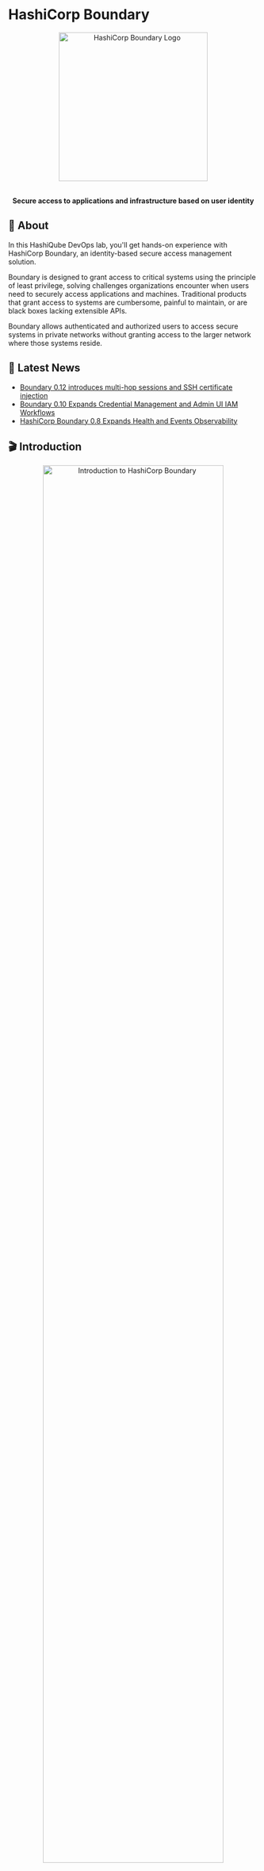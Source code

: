 # HashiCorp Boundary

<div align="center">
  <img src="images/boundary-logo.png" alt="HashiCorp Boundary Logo" width="300px">
  <br><br>
  <p><strong>Secure access to applications and infrastructure based on user identity</strong></p>
</div>

## 🚀 About

In this HashiQube DevOps lab, you'll get hands-on experience with HashiCorp Boundary, an identity-based secure access management solution.

Boundary is designed to grant access to critical systems using the principle of least privilege, solving challenges organizations encounter when users need to securely access applications and machines. Traditional products that grant access to systems are cumbersome, painful to maintain, or are black boxes lacking extensible APIs.

Boundary allows authenticated and authorized users to access secure systems in private networks without granting access to the larger network where those systems reside.

## 📰 Latest News

- [Boundary 0.12 introduces multi-hop sessions and SSH certificate injection](https://www.hashicorp.com/blog/boundary-0-12-introduces-multi-hop-sessions-and-ssh-certificate-injection)
- [Boundary 0.10 Expands Credential Management and Admin UI IAM Workflows](https://www.hashicorp.com/blog/boundary-0-10-expands-credential-management-and-admin-ui-iam-workflows)
- [HashiCorp Boundary 0.8 Expands Health and Events Observability](https://www.hashicorp.com/blog/hashicorp-boundary-0-8-expands-health-and-events-observability)

## 🎬 Introduction

<div align="center">
  <a href="https://www.youtube.com/watch?v=tUMe7EsXYBQ">
    <img src="images/maxresdefault.jpeg" alt="Introduction to HashiCorp Boundary" width="85%">
  </a>
  <p><em>Click the image to watch an introduction to HashiCorp Boundary by Armon Dadgar, HashiCorp Co-Founder and CTO</em></p>
</div>

## 🔍 How It Works

<div align="center">
  <img src="images/boundary-how-it-works.png" alt="Hashicorp Boundary Architecture" width="85%">
  <p><em>Boundary architecture and workflow</em></p>
</div>

## 🖥️ User Interface

<div align="center">
  <img src="images/boundary-login-page.png" alt="Hashicorp Boundary Login Page" width="85%">
  <p><em>Boundary login page</em></p>
</div>

<div align="center">
  <img src="images/boundary-logged-in-page.png" alt="Hashicorp Boundary Dashboard" width="85%">
  <p><em>Boundary dashboard after login</em></p>
</div>

## 📋 Provision

<!-- tabs:start -->

### **Github Codespace**

[![Open in GitHub Codespaces](https://github.com/codespaces/badge.svg)](https://codespaces.new/star3am/hashiqube?quickstart=1)

```bash
bash boundary/boundary.sh
```

### **Vagrant**

```bash
vagrant up --provision-with basetools,docsify,boundary
```

### **Docker Compose**

```bash
docker compose exec hashiqube /bin/bash
bash hashiqube/basetools.sh
bash docsify/docsify.sh
bash boundary/boundary.sh
```

<!-- tabs:end -->

## 🔑 Access Information

After provisioning, you can access Boundary at:

- **URL**: <http://localhost:9200>
- **Username**: admin
- **Password**: password

## 🛠️ Key Features

- **Identity-based access control** for users, services, and systems
- **Dynamic host catalogs** that automatically discover and register available targets
- **Just-in-time credential injection** for sessions
- **Multi-hop sessions** for secure access to remote networks
- **Fine-grained authorization** with role-based access control
- **Observability** through health checks and events monitoring
- **API-driven architecture** for automation and integration

## 🧩 Boundary Architecture Components

- **Controllers** - Manage the Boundary control plane
- **Workers** - Handle connections from clients to targets
- **Targets** - Resources that clients connect to through Boundary
- **Auth Methods** - Ways users can authenticate to Boundary
- **Projects** - Organizational units for targets
- **Host Catalogs** - Collections of hosts that can be used as targets
- **Sessions** - Active connections between clients and targets

## 📜 Provisioner Script

The script below automates the setup of Boundary in your HashiQube environment:

[filename](boundary.sh ':include :type=code')

## 🔗 Additional Resources

- [Boundary Official Website](https://www.boundaryproject.io/)
- [Boundary Documentation](https://www.boundaryproject.io/docs)
- [Boundary GitHub Repository](https://github.com/hashicorp/boundary)
- [Boundary Tutorials](https://learn.hashicorp.com/boundary)
- [Boundary CLI Reference](https://www.boundaryproject.io/docs/api-clients/cli)

[google ads](../googleads.html ':include :type=iframe width=100% height=300px')
